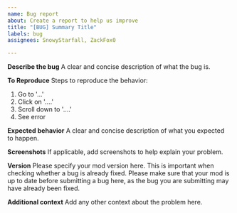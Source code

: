 ```yaml
---
name: Bug report
about: Create a report to help us improve
title: "[BUG] Summary Title"
labels: bug
assignees: SnowyStarfall, ZackFox0

---
```


**Describe the bug**
A clear and concise description of what the bug is.

**To Reproduce**
Steps to reproduce the behavior:
1. Go to '...'
2. Click on '....'
3. Scroll down to '....'
4. See error

**Expected behavior**
A clear and concise description of what you expected to happen.

**Screenshots**
If applicable, add screenshots to help explain your problem.

**Version**
Please specify your mod version here. This is important when checking whether a bug is already fixed. Please make sure that your mod is up to date before submitting a bug here, as the bug you are submitting may have already been fixed.

**Additional context**
Add any other context about the problem here.
